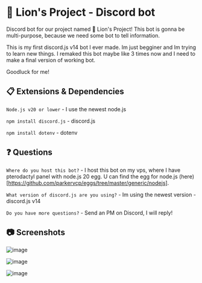 # 🦁 Lion's Project - Discord bot

Discord bot for our project named 🦁 Lion's Project! This bot is gonna be multi-purpose, because we need some bot to tell information.

This is my first discord.js v14 bot I ever made. Im just begginer and Im trying to learn new things. I remaked this bot maybe like 3 times now and I need to make a final version of working bot. 

Goodluck for me!

## 📋 Extensions & Dependencies

`Node.js v20 or lower` - I use the newest node.js

`npm install discord.js` - discord.js

`npm install dotenv` - dotenv

## ❓ Questions

`Where do you host this bot?` - I host this bot on my vps, where I have pterodactyl panel with node.js 20 egg. U can find the egg for node.js (here)[https://github.com/parkervcp/eggs/tree/master/generic/nodejs].

`What version of discord.js are you using?` - Im using the newest version - discord.js v14

`Do you have more questions?` - Send an PM on Discord, I will reply!

## 📷 Screenshots

![image](https://github.com/L0stedMrlion/lionsproject-dsbot/assets/87368344/4e7f157c-5948-44c3-b44b-507c3fd1101b) 

![image](https://github.com/L0stedMrlion/lionsproject-dsbot/assets/87368344/edf82bd8-b929-4607-b593-6c0e69774ece) 

![image](https://github.com/L0stedMrlion/lionsproject-dsbot/assets/87368344/2a085b9e-045f-4452-8b4d-50c0ef03b0c8)